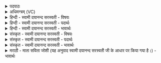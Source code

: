 <details><summary>पदपाठः</summary>

उत्। बु॒ध्य॒स्व॒। अ॒ग्ने॒। प्रति॑। जा॒गृहि॒। त्वम्। इ॒ष्टा॒पू॒र्त्ते इती॑ष्टाऽपू॒र्त्ते। सम्। सृ॒जे॒था॒म्। अ॒यम्। च॒। अ॒स्मिन्। स॒धस्थ॒ इति॑ स॒धऽस्थे॑। अधि॑। उत्त॑रस्मि॒न्नित्युत्ऽत॑रस्मिन्। विश्वे॑। दे॒वाः॒। यज॑मानः। च॒। सी॒द॒त॒। ६१।
</details>

<details><summary>अधिमन्त्रम् (VC)</summary>

- प्रजापतिर्देवता
- गालव ऋषिः
- आर्षी त्रिष्टुप्
- धैवतः
</details>

<details><summary>हिन्दी - स्वामी दयानन्द सरस्वती - विषयः</summary>

फिर वही विषय कहा जाता है ॥
</details>

<details><summary>हिन्दी - स्वामी दयानन्द सरस्वती - पदार्थः</summary>

पदार्थान्वयभाषाः -  हे (अग्ने) अग्नि के समान वर्त्तमान ऋत्विक् पुरुष ! (त्वम्) तू (उद्, बुध्यस्व) उठ, प्रबोध को प्राप्त हो (प्रति, जागृहि) यजमान को अविद्यारूप निद्रा से छुड़ा के विद्या में चेतन कर, तू (च) और (अयम्) यह ब्रह्मविद्या का उपदेश करनेहारा यजमान दोनों (इष्टापूर्त्ते) यज्ञसिद्धि कर्म और उसकी सामग्री को (संसृजेथाम्) उत्पन्न करो। हे (विश्वे) समग्र (देवाः) विद्वानो ! (च) और (यजमानः) विद्या देने तथा यज्ञ करनेहारे यजमान ! तुम सब (अस्मिन्) इस (सधस्थे) एक साथ के स्थान में (उत्तरस्मिन्) उत्तम आसन पर (अधि, सीदत) बैठो ॥६१ ॥
</details>

<details><summary>हिन्दी - स्वामी दयानन्द सरस्वती - भावार्थः</summary>

भावार्थभाषाः -  जो चैतन्य और बुद्धिमान् विद्यार्थी हों, वे पढ़ानेवालों को अच्छे प्रकार पढ़ाने चाहियें। जो विद्या की इच्छा से पढ़ानेहारों के अनुकूल आचरण करनेवाले हों और जो उनके अनुकूल पढ़ानेहारे हों, वे परस्पर प्रीति से निरन्तर विद्याओं की बढ़ती करें और जो इन पढ़ने-पढ़ाने हारों से पृथक् उत्तम विद्वान् हों, वे इन विद्यार्थियों की सदा परीक्षा किया करें, जिससे ये अध्यापक और विद्यार्थी लोग विद्याओं की बढ़ती करने में निरन्तर प्रयत्न किया करें, वैसे ऋत्विज्, यजमान और सभ्य परीक्षक विद्वान् लोग यज्ञ की उन्नति किया करें ॥६१ ॥
</details>

<details><summary>संस्कृत - स्वामी दयानन्द सरस्वती - विषयः</summary>

पुनस्स एव विषयः प्रोच्यते ॥
</details>

<details><summary>संस्कृत - स्वामी दयानन्द सरस्वती - पदार्थः</summary>

पदार्थान्वयभाषाः -  हे अग्ने ! त्वमुद्बुध्यस्व प्रति जागृहि, त्वं चायं इष्टापूर्त्ते संसृजेथाम्। हे विश्वेदेवा ! कृतेष्टापूर्त्तो यजमानश्च यूयं सधस्थेऽस्मिन्नुत्तरस्मिन्नधि सीदत ॥६१ ॥
</details>

<details><summary>संस्कृत - स्वामी दयानन्द सरस्वती - भावार्थः</summary>

भावार्थभाषाः -  ये सचेतना धीमन्तो विद्यार्थिनः स्युस्तेऽध्यापकैः सम्यगध्यापनीयाः स्युर्ये विद्याभीप्सवोऽध्यापकानुकूलाचरणाः स्युर्ये च तदधीना अध्यापकास्ते परस्परं प्रीत्या सततं विद्योन्नतिं कुर्युर्येऽतोऽन्ये प्रशस्ता विद्वांसः स्युस्त एतेषां सततं परीक्षां कुर्युर्यत एते विद्यावर्द्धने सततं प्रयतेरँस्तथार्त्विग्यजमानादयो भवेयुः ॥६१ ॥
</details>

<details><summary>मराठी - माता सविता जोशी (यह अनुवाद स्वामी दयानन्द सरस्वती जी के आधार पर किया गया है।) - भावार्थः</summary>

भावार्थभाषाः -  जे चैतन्ययुक्त तेजस्वी व बुद्धिमान विद्यार्थी असतील त्यांना अध्यापकांनी चांगल्या प्रकारे शिकवावे. जे विद्या शिकण्याच्या इच्छेने अध्यापकाच्या अनुकूल वागतात व जे अध्यापक त्यांच्या अनुकूल असतील त्यांनी परस्पर प्रेमाने सतत विद्येची वाढ करावी. जे या अध्ययन व अध्यापन करणाऱ्यापेक्षा वेगळे उत्तम विद्वान असतील त्यांनी या विद्यार्थ्याची सदैव परीक्षा घ्यावी म्हणजे हे अध्यापक व विद्यार्थी सतत विद्या वाढवितील. (ऋत्विकांनी यजमानाला अविद्येच्या निद्रेतून जागे करून विद्यारूपी जागृती करावी. ) ऋत्विक, यजमान् व सभ्य विद्वान परीक्षकांनी उत्तम सामग्रीने यज्ञ वृद्धिंगत करावा.
</details>